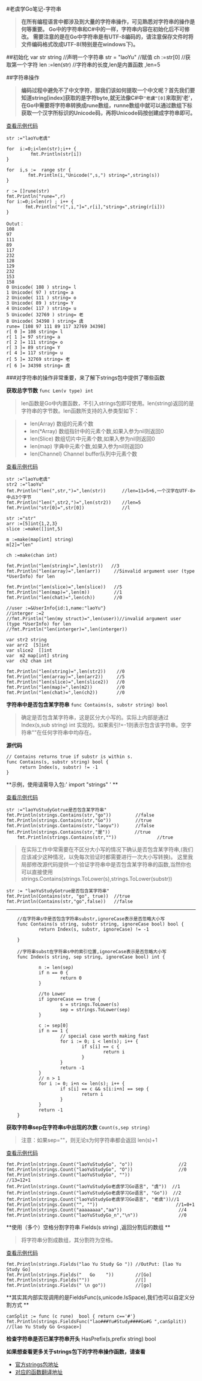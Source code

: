 #老虞学Go笔记-字符串

> **在所有编程语言中都涉及到大量的字符串操作，可见熟悉对字符串的操作是何等重要。
>Go中的字符串和C#中的一样，字符串内容在初始化后不可修改。
>需要注意的是在Go中字符串是有UTF-8编码的，请注意保存文件时将文件编码格式改成UTF-8(特别是在windows下)。**

##初始化
    var str string //声明一个字符串
    str = "laoYu"  //赋值
    ch :=str[0]    //获取第一个字符
    len :=len(str) //字符串的长度,len是内置函数 ,len=5

##字符串操作

>**编码过程中避免不了中文字符，那我们该如何提取一个中文呢？首先我们要知道string[index]获取的是字符byte,就无法像C#中`"老虞"[0]`来取到‘老’，在Go中需要将字符串转换成rune数组，runne数组中就可以通过数组下标获取一个汉字所标识的Unicode码，再将Unicode码按创建成字符串即可。**

[查看示例代码][stringDemo]

    str :="laoYu老虞"
        
    for  i:=0;i<len(str);i++ {
             fmt.Println(str[i])
    }

    for  i,s :=  range str {
            fmt.Println(i,"Unicode(",s,") string=",string(s))
    }

    r := []rune(str)
    fmt.Println("rune=",r)
    for i:=0;i<len(r) ; i++ {
           fmt.Println("r[",i,"]=",r[i],"string=",string(r[i]))
    }

    Outut：
    108
    97
    111
  	89
  	117
  	232
  	128
  	129
  	232
  	153
  	158
  	0 Unicode( 108 ) string= l
  	1 Unicode( 97 ) string= a
  	2 Unicode( 111 ) string= o
  	3 Unicode( 89 ) string= Y
  	4 Unicode( 117 ) string= u
  	5 Unicode( 32769 ) string= 老
  	8 Unicode( 34398 ) string= 虞
  	rune= [108 97 111 89 117 32769 34398]
  	r[ 0 ]= 108 string= l
  	r[ 1 ]= 97 string= a
  	r[ 2 ]= 111 string= o
  	r[ 3 ]= 89 string= Y
  	r[ 4 ]= 117 string= u
  	r[ 5 ]= 32769 string= 老
  	r[ 6 ]= 34398 string= 虞

###对字符串的操作非常重要，来了解下strings包中提供了哪些函数


**获取总字节数** `func Len(v type) int `


> len函数是Go中内置函数，不引入strings包即可使用。len(string)返回的是字符串的字节数。len函数所支持的入参类型如下：

> + len(Array)  数组的元素个数
> + len(*Array) 数组指针中的元素个数,如果入参为nil则返回0
> + len(Slice)  数组切片中元素个数,如果入参为nil则返回0
> + len(map)    字典中元素个数,如果入参为nil则返回0
> + len(Channel) Channel buffer队列中元素个数

[查看示例代码][lenDemo]

    str :="laoYu老虞"
    str2 :="laoYu"
    fmt.Println("len(",str,")=",len(str))      //len=11=5+6,一个汉字在UTF-8>中占3个字节
    fmt.Println("len(",str2,")=",len(str2))    //len=5
    fmt.Println("str[0]=",str[0])              //l

    str :="str"
    arr :=[5]int{1,2,3}
    slice :=make([]int,5)

    m :=make(map[int] string)
    m[2]="len"

    ch :=make(chan int)

    fmt.Println("len(string)=",len(str))   //3
    fmt.Println("len(array)=",len(arr))     //5invalid argument user (type *UserInfo) for len

    fmt.Println("len(slice)=",len(slice))   //5
    fmt.Println("len(map)=",len(m))         //1
    fmt.Println("len(chat)=",len(ch))       //0

    //user :=&UserInfo{id:1,name:"laoYu"}
    //interger :=2
    //fmt.Println("len(my struct)=",len(user))//invalid argument user (type *UserInfo) for len
    //fmt.Println("len(interger)=",len(interger))

    var str2 string
    var arr2  [5]int
    var slice2  []int
    var  m2 map[int] string
    var  ch2 chan int

    fmt.Println("len(string)=",len(str2))    //0
    fmt.Println("len(array)=",len(arr2))     //5 
    fmt.Println("len(slice)=",len(slice2))   //0
    fmt.Println("len(map)=",len(m2))         //0
    fmt.Println("len(chat)=",len(ch2))       //0

**字符串中是否包含某字符串** `func Contains(s, substr string) bool `

> 确定是否包含某字符串，这是区分大小写的。实际上内部是通过Index(s,sub string) int 实现的。如果索引!=-1则表示包含该字符串。空字符串""在任何字符串中均存在。

**源代码** 

    // Contains returns true if substr is within s.
    func Contains(s, substr string) bool {
         return Index(s, substr) != -1
    }

**示例，使用请需导入包:' import "strings" ' **

[查看示例代码][contiansDemo]

    str :="laoYuStudyGotrue是否包含某字符串"
    fmt.Println(strings.Contains(str,"go"))         //false
    fmt.Println(strings.Contains(str,"Go"))         //true
    fmt.Println(strings.Contains(str,"laoyu"))      //false
    fmt.Println(strings.Contains(str,"是"))         //true
		fmt.Println(strings.Contains(str,"")) 			    //true


> 在实际工作中常需要在不区分大小写的情况下确认是否包含某字符串,(我们应该减少这种情况，以免每次验证时都需要进行一次大小写转换)。
> 这里我局部修改源代码提供一个验证字符串中是否包含某字符串的函数,当然你也可以直接使用strings.Contains(strings.ToLower(s),strings.ToLower(substr)) 

    str := "laoYuStudyGotrue是否包含某字符串"
    fmt.Println(Contains(str, "go", true))  //true
    fmt.Println(Contains(str,"go",false))   //false
************
		//在字符串s中是否包含字符串substr,ignoreCase表示是否忽略大小写
		func Contains(s string, substr string, ignoreCase bool) bool {
				return Index(s, substr, ignoreCase) != -1

		}

		//字符串subst在字符串s中的索引位置,ignoreCase表示是否忽略大小写
		func Index(s string, sep string, ignoreCase bool) int {
				
				n := len(sep)
				if n == 0 {
				        return 0
				}

				//to Lower
				if ignoreCase == true {
				        s = strings.ToLower(s)
				        sep = strings.ToLower(sep)
				}

				c := sep[0]
				if n == 1 {
				        // special case worth making fast
				        for i := 0; i < len(s); i++ {
				                if s[i] == c {
				                        return i
				                }
				        }
				        return -1
				}
				// n > 1
				for i := 0; i+n <= len(s); i++ {
				        if s[i] == c && s[i:i+n] == sep {
				                return i
				        }
				}
				return -1
		}


**获取字符串sep在字符串s中出现的次数** `Count(s,sep string)`
> 注意：如果sep=""，则无论s为何字符串都会返回 len(s)+1 

[查看示例代码][countDemo]

    fmt.Println(strings.Count("laoYuStudyGo", "o"))                 //2
    fmt.Println(strings.Count("laoYuStudyGo", "O"))                 //0
    fmt.Println(strings.Count("laoYuStudyGo", ""))                  //13=12+1
    fmt.Println(strings.Count("laoYuStudyGo老虞学习Go语言", "虞"))  //1
    fmt.Println(strings.Count("laoYuStudyGo老虞学习Go语言", "Go"))  //2
    fmt.Println(strings.Count("laoYuStudyGo老虞学习Go语言", "老虞"))//1
    fmt.Println(strings.Count("", ""))                             //1=0+1
    fmt.Println(strings.Count("aaaaaaaa","aa"))                     //4
    fmt.Println(strings.Count("laoYuStudyGo_n","\n"))               //0

**使用（多个）空格分割字符串 Fields(s string) ,返回分割后的数组 **
> 将字符串分割成数组，其分割符为空格。

[查看示例代码][fieldsDemo]

    fmt.Println(strings.Fields("lao Yu Study Go ")) //OutPut: [lao Yu Study Go]
    fmt.Println(strings.Fields("   Go    "))        //[Go]
    fmt.Println(strings.Fields(""))                 //[]
    fmt.Println(strings.Fields(" \n go"))           //[go]

**其实其内部实现调用的是FieldsFunc(s,unicode.IsSpace),我们也可以自定义分割方式 **

    canSplit := func (c rune)  bool { return c=='#'}
    fmt.Println(strings.FieldsFunc("lao###Yu#Study####Go#G ",canSplit)) //[lao Yu Study Go G<space>]

**检查字符串是否已某字符串开头** HasPrefix(s,prefix string) bool 

**如果想查看更多关于strings包下的字符串操作函数，请查看**

 + [官方strings包地址][stringsPkgUrl]
 + [对应的函数翻译地址][stringsPkgUrl_zh-cn]

[stringDemo]: https://github.com/devYu/GoLangStudy/blob/master/codeDemo/strings/stringDemo.go
[lenDemo]: https://github.com/devYu/GoLangStudy/blob/master/codeDemo/strings/lenDemo.go
[contiansDemo]: https://github.com/devYu/GoLangStudy/blob/master/codeDemo/strings/containsDemo.go
[countDemo]: https://github.com/devYu/GoLangStudy/blob/master/codeDemo/strings/countDemo.go
[fieldsDemo]: https://github.com/devYu/GoLangStudy/blob/master/codeDemo/strings/fieldsDemo.go
[stringsPkgUrl]: https://golang.org/pkg/strings
[stringsPkgUrl_zh-cn]: https://github.com/astaxie/gopkg/tree/master/strings
   
